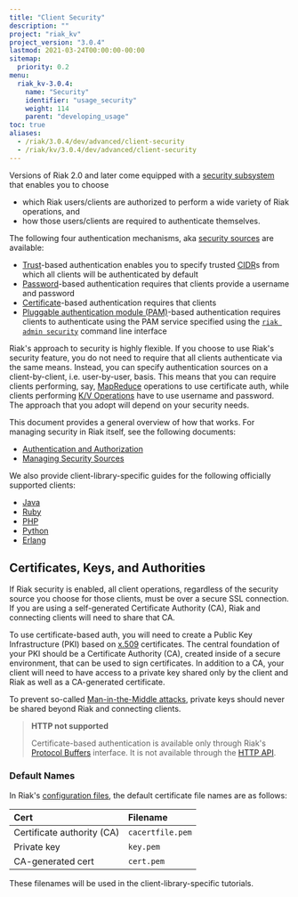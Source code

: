 ```yaml
---
title: "Client Security"
description: ""
project: "riak_kv"
project_version: "3.0.4"
lastmod: 2021-03-24T00:00:00-00:00
sitemap:
  priority: 0.2
menu:
  riak_kv-3.0.4:
    name: "Security"
    identifier: "usage_security"
    weight: 114
    parent: "developing_usage"
toc: true
aliases:
  - /riak/3.0.4/dev/advanced/client-security
  - /riak/kv/3.0.4/dev/advanced/client-security
---
```


Versions of Riak 2.0 and later come equipped with a [security subsystem]({{<baseurl>}}riak/kv/3.0.4/using/security/basics) that enables you to choose

* which Riak users/clients are authorized to perform a wide variety of
  Riak operations, and
* how those users/clients are required to authenticate themselves.

The following four authentication mechanisms, aka [security sources]({{<baseurl>}}riak/kv/3.0.4/using/security/managing-sources/) are available:

* [Trust]({{<baseurl>}}riak/kv/3.0.4/using/security/managing-sources/#trust-based-authentication)-based
  authentication enables you to specify trusted
  [CIDR](http://en.wikipedia.org/wiki/Classless_Inter-Domain_Routing)s
  from which all clients will be authenticated by default
* [Password]({{<baseurl>}}riak/kv/3.0.4/using/security/managing-sources/#password-based-authentication)-based authentication requires
  that clients provide a username and password
* [Certificate]({{<baseurl>}}riak/kv/3.0.4/using/security/managing-sources/#certificate-based-authentication)-based authentication
  requires that clients
* [Pluggable authentication module (PAM)]({{<baseurl>}}riak/kv/3.0.4/using/security/managing-sources/#pam-based-authentication)-based authentication requires
  clients to authenticate using the PAM service specified using the
  [`riak admin security`]({{<baseurl>}}riak/kv/3.0.4/using/security/managing-sources/#managing-sources)
  command line interface

Riak's approach to security is highly flexible. If you choose to use
Riak's security feature, you do not need to require that all clients
authenticate via the same means. Instead, you can specify authentication
sources on a client-by-client, i.e. user-by-user, basis. This means that
you can require clients performing, say, [MapReduce]({{<baseurl>}}riak/kv/3.0.4/developing/usage/mapreduce/)
operations to use certificate auth, while clients performing [K/V Operations]({{<baseurl>}}riak/kv/3.0.4/developing/usage) have to use username and password. The approach
that you adopt will depend on your security needs.

This document provides a general overview of how that works. For
managing security in Riak itself, see the following documents:

* [Authentication and Authorization]({{<baseurl>}}riak/kv/3.0.4/using/security/basics)
* [Managing Security Sources]({{<baseurl>}}riak/kv/3.0.4/using/security/managing-sources/)

We also provide client-library-specific guides for the following
officially supported clients:

* [Java]({{<baseurl>}}riak/kv/3.0.4/developing/usage/security/java)
* [Ruby]({{<baseurl>}}riak/kv/3.0.4/developing/usage/security/ruby)
* [PHP]({{<baseurl>}}riak/kv/3.0.4/developing/usage/security/php)
* [Python]({{<baseurl>}}riak/kv/3.0.4/developing/usage/security/python)
* [Erlang]({{<baseurl>}}riak/kv/3.0.4/developing/usage/security/erlang)

## Certificates, Keys, and Authorities

If Riak security is enabled, all client operations, regardless of the
security source you choose for those clients, must be over a secure SSL
connection. If you are using a self-generated Certificate Authority
(CA), Riak and connecting clients will need to share that CA.

To use certificate-based auth, you will need to create a Public Key
Infrastructure (PKI) based on
[x.509](http://en.wikipedia.org/wiki/X.509) certificates. The central
foundation of your PKI should be a Certificate Authority (CA), created
inside of a secure environment, that can be used to sign certificates.
In addition to a CA, your client will need to have access to a private
key shared only by the client and Riak as well as a CA-generated
certificate.

To prevent so-called [Man-in-the-Middle
attacks](http://en.wikipedia.org/wiki/Man-in-the-middle_attack), private
keys should never be shared beyond Riak and connecting clients.

> **HTTP not supported**
>
> Certificate-based authentication is available only through Riak's
[Protocol Buffers]({{<baseurl>}}riak/kv/3.0.4/developing/api/protocol-buffers/) interface. It is not available through the
[HTTP API]({{<baseurl>}}riak/kv/3.0.4/developing/api/http).

### Default Names

In Riak's [configuration files]({{<baseurl>}}riak/kv/3.0.4/configuring/reference/#security), the
default certificate file names are as follows:

Cert | Filename
:----|:-------
Certificate authority (CA) | `cacertfile.pem`
Private key | `key.pem`
CA-generated cert | `cert.pem`

These filenames will be used in the client-library-specific tutorials.

